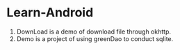 # Learn-Android
1. DownLoad is a demo of download file through okhttp.
2. Demo is a project of using greenDao to conduct sqlite.
